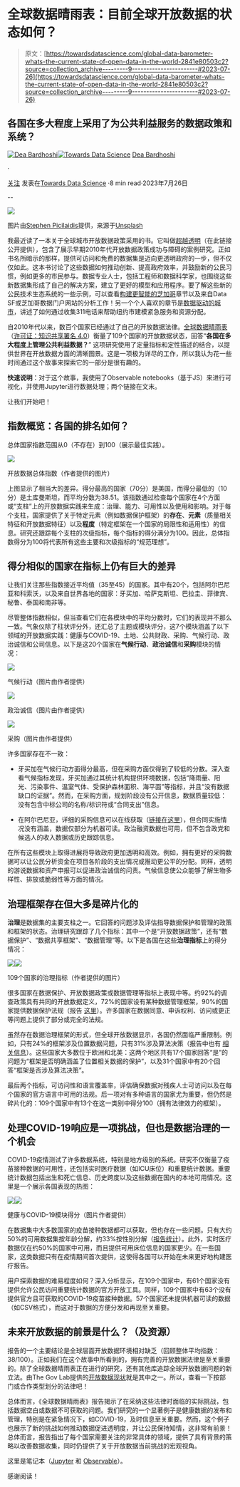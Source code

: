 # 全球数据晴雨表：目前全球开放数据的状态如何？

> 原文：[https://towardsdatascience.com/global-data-barometer-whats-the-current-state-of-open-data-in-the-world-2841e80503c2?source=collection_archive---------9-----------------------#2023-07-26](https://towardsdatascience.com/global-data-barometer-whats-the-current-state-of-open-data-in-the-world-2841e80503c2?source=collection_archive---------9-----------------------#2023-07-26)

## 各国在多大程度上采用了为公共利益服务的数据政策和系统？

[](https://deabardhoshi.medium.com/?source=post_page-----2841e80503c2--------------------------------)[![Dea Bardhoshi](../Images/14ce0986fc2a4a192797a52ed9908d1e.png)](https://deabardhoshi.medium.com/?source=post_page-----2841e80503c2--------------------------------)[](https://towardsdatascience.com/?source=post_page-----2841e80503c2--------------------------------)[![Towards Data Science](../Images/a6ff2676ffcc0c7aad8aaf1d79379785.png)](https://towardsdatascience.com/?source=post_page-----2841e80503c2--------------------------------) [Dea Bardhoshi](https://deabardhoshi.medium.com/?source=post_page-----2841e80503c2--------------------------------)

·

[关注](https://medium.com/m/signin?actionUrl=https%3A%2F%2Fmedium.com%2F_%2Fsubscribe%2Fuser%2Fd61c58ba988e&operation=register&redirect=https%3A%2F%2Ftowardsdatascience.com%2Fglobal-data-barometer-whats-the-current-state-of-open-data-in-the-world-2841e80503c2&user=Dea+Bardhoshi&userId=d61c58ba988e&source=post_page-d61c58ba988e----2841e80503c2---------------------post_header-----------) 发表在[Towards Data Science](https://towardsdatascience.com/?source=post_page-----2841e80503c2--------------------------------) ·8 min read·2023年7月26日[](https://medium.com/m/signin?actionUrl=https%3A%2F%2Fmedium.com%2F_%2Fvote%2Ftowards-data-science%2F2841e80503c2&operation=register&redirect=https%3A%2F%2Ftowardsdatascience.com%2Fglobal-data-barometer-whats-the-current-state-of-open-data-in-the-world-2841e80503c2&user=Dea+Bardhoshi&userId=d61c58ba988e&source=-----2841e80503c2---------------------clap_footer-----------)

--

[](https://medium.com/m/signin?actionUrl=https%3A%2F%2Fmedium.com%2F_%2Fbookmark%2Fp%2F2841e80503c2&operation=register&redirect=https%3A%2F%2Ftowardsdatascience.com%2Fglobal-data-barometer-whats-the-current-state-of-open-data-in-the-world-2841e80503c2&source=-----2841e80503c2---------------------bookmark_footer-----------)![](../Images/2235371c2de8f71d965f04669ff9d3e8.png)

图片由[Stephen Picilaidis](https://unsplash.com/@stephen16?utm_source=medium&utm_medium=referral)提供，来源于[Unsplash](https://unsplash.com/?utm_source=medium&utm_medium=referral)

我最近读了一本关于全球城市开放数据政策采用的书。它叫做[超越透明](https://beyondtransparency.org)（在此链接公开提供），包含了展示早期2010年代开放数据政策成功与障碍的案例研究。正如书名所暗示的那样，提供可访问和免费的数据集是迈向更透明政府的一步，但不仅仅如此。这本书讨论了这些数据如何推动创新、提高政府效率，并鼓励新的公民习惯，例如更多的市民参与。数据专业人士，包括工程师和数据科学家，也围绕这些新数据集形成了自己的解决方案，建立了更好的模型和应用程序。要了解这些新的公民技术生态系统的一些示例，可以查看[构建更智能的芝加哥](https://beyondtransparency.org/chapters/part-1/building-a-smarter-chicago/)章节以及来自Data SF或芝加哥数据门户网站的分析工作！另一个个人喜欢的章节是[数据驱动的城市](https://beyondtransparency.org/chapters/part-4/beyond-open-data-the-data-driven-city/)，讲述了如何通过收集311电话来帮助纽约市建模紧急服务和资源分配。

自2010年代以来，数百个国家已经通过了自己的开放数据法律。[全球数据晴雨表](https://globaldatabarometer.org)（[许可证：知识共享署名 4.0](https://globaldatabarometer.org/open-data/)）衡量了109个国家的开放数据状态，回答“**各国在多大程度上管理公共利益数据？**” 这项研究使用了定量指标和定性描述的结合，以提供世界在开放数据方面的清晰图景。这是一项极为详尽的工作，所以我认为花一些时间通过这个故事来探索它的一部分是很有趣的。

**快速说明**：对于这个故事，我使用了Observable notebooks（基于JS）来进行可视化，并使用Jupyter进行数据处理；两个链接在文末。

让我们开始吧！

## 指数概览：各国的排名如何？

总体国家指数范围从0（不存在）到100（展示最佳实践）。

![](../Images/cc800131e7d5867e5180b7396909f60c.png)

开放数据总体指数（作者提供的图片）

上图显示了相当大的差异。得分最高的国家（70分）是美国，而得分最低的（10分）是土库曼斯坦，而平均分数为38.51。该指数通过检查每个国家在4个方面或“支柱”上的开放数据实践来生成：治理、能力、可用性以及使用和影响。对于每个支柱，国家提供了关于特定元素（例如数据保护框架）的**存在**、**元素**（质量相关特征和开放数据特征）以及**程度**（特定框架在一个国家的局限性和适用性）的信息。研究还跟踪每个支柱的次级指标，每个指标的得分满分为100。因此，总体指数得分为100将代表所有这些主要和次级指标的“规范理想”。

## 得分相似的国家在指标上仍有巨大的差异

让我们关注那些指数接近平均值（35至45）的国家。其中有20个，包括阿尔巴尼亚和科索沃，以及来自世界各地的国家：牙买加、哈萨克斯坦、巴拉圭、菲律宾、秘鲁、泰国和南非等。

尽管整体指数相似，但当查看它们在各模块中的平均分数时，它们的表现并不那么一致。气象仪除了柱状评分外，还汇总了主题或模块评分，这7个模块涵盖了以下领域的开放数据实践：健康与COVID-19、土地、公共财政、采购、气候行动、政治诚信和公司信息。以下是这20个国家在**气候行动**、**政治诚信**和**采购**模块的情况：

![](../Images/bbb2bd1ea7a0877ece62b36d7991ae1b.png)

气候行动（图片由作者提供）

![](../Images/9a597347629ecfdd9d860b25e6855abe.png)

政治诚信（图片由作者提供）

![](../Images/53e0b7fa83308b67c786c4e6bf9547c1.png)

采购（图片由作者提供）

许多国家存在不一致：

+   牙买加在气候行动方面得分最高，但在采购方面仅得到了较低的分数。深入查看气候指标发现，牙买加通过其统计机构提供环境数据，包括“降雨量、阳光、污染事件、温室气体、受保护森林面积、海平面”等指标，并且“没有数据缺口的证据”。然而，在采购方面，规划阶段没有公开信息，数据质量较低：没有包含中标公司的名称/标识符或“合同支出”信息。

+   在阿尔巴尼亚，详细的采购信息可以在线获取（[链接在这里](http://www.app.gov.al/regjistri-i-realizimeve/)），但合同实施情况没有涵盖，数据仅部分为机器可读。政治融资数据也可用，但不包含政党和候选人的收入数据或历史跟踪信息。

在所有这些模块上取得进展将导致政府更加透明和高效。例如，拥有更好的采购数据可以让公民分析资金在项目各阶段的支出情况或推动更公平的分配。同样，透明的游说数据和资产申报可以促进政治诚信的问责。气候信息使公众能够了解生物多样性、排放或脆弱性等方面的情况。

## 治理框架存在但大多是碎片化的

**治理**是数据集的主要支柱之一。它回答的问题涉及评估指导数据保护和管理的政策和框架的状态。治理研究跟踪了几个指标：其中一个是“开放数据政策”，还有“数据保护”、“数据共享框架”、“数据管理”等。以下是各国在这些**治理指标**上的得分情况：

![](../Images/051acf90695d006f8c91bf94631c2b84.png)![](../Images/10392715b0dee79a33213b313a8a086b.png)

109个国家的治理指标（作者提供的图片）

很多国家在数据保护、开放数据政策或数据管理等指标上表现中等。约92%的调查政策具有共同的开放数据定义，72%的国家设有某种数据管理框架，90%的国家提供数据保护法规（报告 [这里](https://globaldatabarometer.org/wp-content/uploads/2022/05/GDB-Report-English.pdf)）。许多国家在数据同意、申诉权利、访问或更正等问题上提供了部分或完全的法规。

虽然存在数据治理框架的形式，但全球开放数据显示，各国仍然面临严重限制。例如，只有24%的框架涉及位置数据问题，只有31%涉及算法决策（报告中也有 [相关信息](https://globaldatabarometer.org/wp-content/uploads/2022/05/GDB-Report-English.pdf)）。这些国家大多数位于欧洲和北美：这两个地区共有17个国家回答“是”的问题为“框架是否明确涵盖了位置相关数据的保护”，以及31个国家中有20个回答“框架是否涉及算法决策”。

最后两个指标，可访问性和语言覆盖率，评估确保数据对残疾人士可访问以及在每个国家的官方语言中可用的法规。后一项对有多种语言的国家尤为重要，但仍然是碎片化的：109个国家中有13个在这一类别中得分100（拥有法律效力的框架）。

## 处理COVID-19响应是一项挑战，但也是数据治理的一个机会

COVID-19疫情测试了许多数据系统，特别是地方级别的系统。研究不仅衡量了疫苗接种数据的可用性，还包括实时医疗数据（如ICU床位）和重要统计数据。重要统计数据包括出生和死亡信息、历史跨度以及这些数据在国内的本地可用情况。这里是一个展示各国表现的热图：

![](../Images/4d618cfa96774f1811c8c3e3029c4e74.png)![](../Images/8e88c9e1bd9f64a233d87193d27d3aae.png)

健康与COVID-19模块得分（图片作者提供）

在数据集中大多数国家的疫苗接种数据都可以获取，但也存在一些问题。只有大约50%的可用数据集按年龄分解，约33%按性别分解（[报告统计](https://globaldatabarometer.org/wp-content/uploads/2022/05/GDB-Report-English.pdf)）。此外，实时医疗数据仅在约50%的国家中可用，而且提供可用床位信息的国家更少。在一些国家，这类数据只有在疫情期间首次提供，这使得各国可以开始在未来更好地构建医疗报告。

用户探索数据的难易程度如何？深入分析显示，在109个国家中，有61个国家没有提供允许公民访问重要统计数据的官方开放工具。同样，109个国家中有63个没有提供官方且可获取的COVID-19疫苗接种数据。57个国家还未提供机器可读的数据（如CSV格式），而这对于数据的方便分发和再现至关重要。

## 未来开放数据的前景是什么？（及资源）

报告的一个主要结论是全球层面开放数据环境相对缺乏（回顾整体平均指数：38/100）。正如我们在这个故事中所看到的，拥有完善的开放数据法律是至关重要的。除了全球数据晴雨表正在进行的研究，还有其他库追踪全球开放数据问题的新立法。由The Gov Lab提供的[开放数据现状](https://repository.opendatapolicylab.org)就是其中之一。所以，查看一下按部门或合作类型划分的法律吧！

总体而言，《全球数据晴雨表》报告揭示了在采纳这些法律时面临的实际挑战，包括数据空白或数据不可获取的问题。我们研究的一个显著例子是健康数据的发布和管理，特别是在紧急情况下，如COVID-19，及时信息至关重要。然而，这个例子也展示了新的挑战如何推动数据促进透明度，并让公民保持知情，这非常有前景！总体而言，报告指出了每个国家需要关注的非常具体的领域，提供了具有背景的策略以改善数据收集，同时仍提供了关于开放数据当前挑战的宏观视角。

这里是笔记本（[Jupyter](https://github.com/DeaBardhoshi/Data-Science-Projects/blob/main/Open%20Data%20Explorations.ipynb) 和 [Observable](https://observablehq.com/d/dd1708e2804b56cf)）。

感谢阅读！
